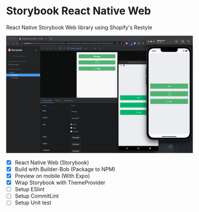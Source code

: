 # Storybook React Native Web
React Native Storybook Web library using Shopify's Restyle

![React Native Web](./public/rn-web-storybook.png)

- [x] React Native Web (Storybook)
- [x] Build with Builder-Bob (Package to NPM)
- [x] Preview on mobile (With Expo)
- [x] Wrap Storybook with ThemeProvider
- [ ] Setup ESlint
- [ ] Setup CommitLint
- [ ] Setup Unit test
